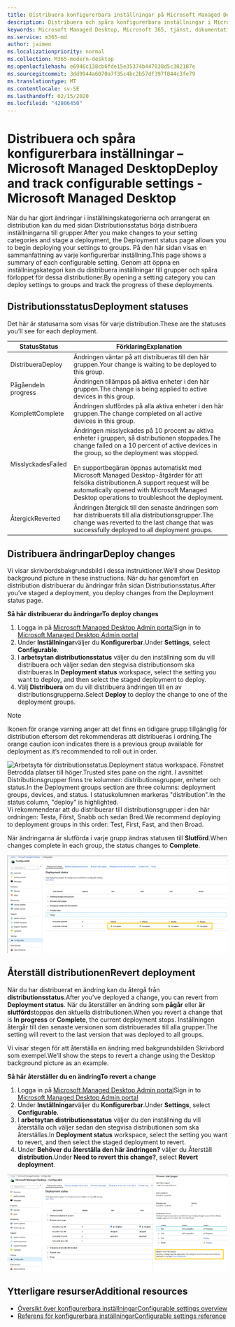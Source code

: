 ```yaml
---
title: Distribuera konfigurerbara inställningar på Microsoft Managed Desktop
description: Distribuera och spåra konfigurerbara inställningar i Microsoft Managed Desktop.
keywords: Microsoft Managed Desktop, Microsoft 365, tjänst, dokumentation, distribuera, iscensatt distribution, konfigurerbara inställningar
ms.service: m365-md
author: jaimeo
ms.localizationpriority: normal
ms.collection: M365-modern-desktop
ms.openlocfilehash: e6946c138cb6fde15e35374b447038d5c302187e
ms.sourcegitcommit: 3dd9944a6070a7f35c4bc2b57df397f844c3fe79
ms.translationtype: MT
ms.contentlocale: sv-SE
ms.lasthandoff: 02/15/2020
ms.locfileid: "42806450"
---
```

# <a name="deploy-and-track-configurable-settings---microsoft-managed-desktop"></a><span data-ttu-id="f5a5d-104">Distribuera och spåra konfigurerbara inställningar – Microsoft Managed Desktop</span><span class="sxs-lookup"><span data-stu-id="f5a5d-104">Deploy and track configurable settings - Microsoft Managed Desktop</span></span>

<span data-ttu-id="f5a5d-105">När du har gjort ändringar i inställningskategorierna och arrangerat en distribution kan du med sidan Distributionsstatus börja distribuera inställningarna till grupper.</span><span class="sxs-lookup"><span data-stu-id="f5a5d-105">After you make changes to your setting categories and stage a deployment, the Deployment status page allows you to begin deploying your settings to groups.</span></span> <span data-ttu-id="f5a5d-106">På den här sidan visas en sammanfattning av varje konfigurerbar inställning.</span><span class="sxs-lookup"><span data-stu-id="f5a5d-106">This page shows a summary of each configurable setting.</span></span> <span data-ttu-id="f5a5d-107">Genom att öppna en inställningskategori kan du distribuera inställningar till grupper och spåra förloppet för dessa distributioner.</span><span class="sxs-lookup"><span data-stu-id="f5a5d-107">By opening a setting category you can deploy settings to groups and track the progress of these deployments.</span></span>

## <a name="deployment-statuses"></a><span data-ttu-id="f5a5d-108">Distributionsstatus</span><span class="sxs-lookup"><span data-stu-id="f5a5d-108">Deployment statuses</span></span> 

<span data-ttu-id="f5a5d-109">Det här är statusarna som visas för varje distribution.</span><span class="sxs-lookup"><span data-stu-id="f5a5d-109">These are the statuses you’ll see for each deployment.</span></span>

<span data-ttu-id="f5a5d-110">Status</span><span class="sxs-lookup"><span data-stu-id="f5a5d-110">Status</span></span>  | <span data-ttu-id="f5a5d-111">Förklaring</span><span class="sxs-lookup"><span data-stu-id="f5a5d-111">Explanation</span></span> 
--- | --- 
<span data-ttu-id="f5a5d-112">Distribuera</span><span class="sxs-lookup"><span data-stu-id="f5a5d-112">Deploy</span></span> | <span data-ttu-id="f5a5d-113">Ändringen väntar på att distribueras till den här gruppen.</span><span class="sxs-lookup"><span data-stu-id="f5a5d-113">Your change is waiting to be deployed to this group.</span></span>
<span data-ttu-id="f5a5d-114">Pågående</span><span class="sxs-lookup"><span data-stu-id="f5a5d-114">In progress</span></span> | <span data-ttu-id="f5a5d-115">Ändringen tillämpas på aktiva enheter i den här gruppen.</span><span class="sxs-lookup"><span data-stu-id="f5a5d-115">The change is being applied to active devices in this group.</span></span> 
<span data-ttu-id="f5a5d-116">Komplett</span><span class="sxs-lookup"><span data-stu-id="f5a5d-116">Complete</span></span> | <span data-ttu-id="f5a5d-117">Ändringen slutfördes på alla aktiva enheter i den här gruppen.</span><span class="sxs-lookup"><span data-stu-id="f5a5d-117">The change completed on all active devices in this group.</span></span> 
<span data-ttu-id="f5a5d-118">Misslyckades</span><span class="sxs-lookup"><span data-stu-id="f5a5d-118">Failed</span></span> | <span data-ttu-id="f5a5d-119">Ändringen misslyckades på 10 procent av aktiva enheter i gruppen, så distributionen stoppades.</span><span class="sxs-lookup"><span data-stu-id="f5a5d-119">The change failed on a 10 percent of active devices in the group, so the deployment was stopped.</span></span><br><br> <span data-ttu-id="f5a5d-120">En supportbegäran öppnas automatiskt med Microsoft Managed Desktop-åtgärder för att felsöka distributionen.</span><span class="sxs-lookup"><span data-stu-id="f5a5d-120">A support request will be automatically opened with Microsoft Managed Desktop operations to troubleshoot the deployment.</span></span> 
<span data-ttu-id="f5a5d-121">Återgick</span><span class="sxs-lookup"><span data-stu-id="f5a5d-121">Reverted</span></span> | <span data-ttu-id="f5a5d-122">Ändringen återgick till den senaste ändringen som har distribuerats till alla distributionsgrupper.</span><span class="sxs-lookup"><span data-stu-id="f5a5d-122">The change was reverted to the last change that was successfully deployed to all deployment groups.</span></span>

## <a name="deploy-changes"></a><span data-ttu-id="f5a5d-123">Distribuera ändringar</span><span class="sxs-lookup"><span data-stu-id="f5a5d-123">Deploy changes</span></span>

<span data-ttu-id="f5a5d-124">Vi visar skrivbordsbakgrundsbild i dessa instruktioner.</span><span class="sxs-lookup"><span data-stu-id="f5a5d-124">We’ll show Desktop background picture in these instructions.</span></span> <span data-ttu-id="f5a5d-125">När du har genomfört en distribution distribuerar du ändringar från sidan Distributionsstatus.</span><span class="sxs-lookup"><span data-stu-id="f5a5d-125">After you’ve staged a deployment, you deploy changes from the Deployment status page.</span></span> 

<span data-ttu-id="f5a5d-126">**Så här distribuerar du ändringar**</span><span class="sxs-lookup"><span data-stu-id="f5a5d-126">**To deploy changes**</span></span>

1. <span data-ttu-id="f5a5d-127">Logga in på [Microsoft Managed Desktop Admin portal](https://aka.ms/mwaasportal)</span><span class="sxs-lookup"><span data-stu-id="f5a5d-127">Sign in to [Microsoft Managed Desktop Admin portal](https://aka.ms/mwaasportal)</span></span>
2. <span data-ttu-id="f5a5d-128">Under **Inställningar**väljer du **Konfigurerbar**.</span><span class="sxs-lookup"><span data-stu-id="f5a5d-128">Under **Settings**, select **Configurable**.</span></span>
3. <span data-ttu-id="f5a5d-129">I **arbetsytan distributionsstatus** väljer du den inställning som du vill distribuera och väljer sedan den stegvisa distributionsom ska distribueras.</span><span class="sxs-lookup"><span data-stu-id="f5a5d-129">In **Deployment status** workspace, select the setting you want to deploy, and then select the staged deployment to deploy.</span></span>
4. <span data-ttu-id="f5a5d-130">Välj **Distribuera** om du vill distribuera ändringen till en av distributionsgrupperna.</span><span class="sxs-lookup"><span data-stu-id="f5a5d-130">Select **Deploy** to deploy the change to one of the deployment groups.</span></span>

> [!NOTE] 
> <span data-ttu-id="f5a5d-131">Ikonen för orange varning anger att det finns en tidigare grupp tillgänglig för distribution eftersom det rekommenderas att distribueras i ordning.</span><span class="sxs-lookup"><span data-stu-id="f5a5d-131">The orange caution icon indicates there is a previous group available for deployment as it’s recommended to roll out in order.</span></span> 

<span data-ttu-id="f5a5d-132">![Arbetsyta för distributionsstatus.</span><span class="sxs-lookup"><span data-stu-id="f5a5d-132">![Deployment status workspace.</span></span> <span data-ttu-id="f5a5d-133">Fönstret Betrodda platser till höger.</span><span class="sxs-lookup"><span data-stu-id="f5a5d-133">Trusted sites pane on the right.</span></span> <span data-ttu-id="f5a5d-134">I avsnittet Distributionsgrupper finns tre kolumner: distributionsgrupper, enheter och status.</span><span class="sxs-lookup"><span data-stu-id="f5a5d-134">In the Deployment groups section are three columns: deployment groups, devices, and status.</span></span> <span data-ttu-id="f5a5d-135">I statuskolumnen markeras "distribution".](../../media/1deployedit.png)</span><span class="sxs-lookup"><span data-stu-id="f5a5d-135">In the status column, "deploy" is highlighted.](../../media/1deployedit.png)</span></span>
<span data-ttu-id="f5a5d-136">Vi rekommenderar att du distribuerar till distributionsgrupper i den här ordningen: Testa, Först, Snabb och sedan Bred.</span><span class="sxs-lookup"><span data-stu-id="f5a5d-136">We recommend deploying to deployment groups in this order: Test, First, Fast, and then Broad.</span></span> 

<span data-ttu-id="f5a5d-137">När ändringarna är slutförda i varje grupp ändras statusen till **Slutförd**.</span><span class="sxs-lookup"><span data-stu-id="f5a5d-137">When changes complete in each group, the status changes to **Complete**.</span></span>

![Arbetsyta för distributionsstatus med kolumner för datumuppdaterade, version, test, först, snabb och bred.](../../media/2completeedit.png)

## <a name="revert-deployment"></a><span data-ttu-id="f5a5d-140">Återställ distributionen</span><span class="sxs-lookup"><span data-stu-id="f5a5d-140">Revert deployment</span></span>

<span data-ttu-id="f5a5d-141">När du har distribuerat en ändring kan du återgå från **distributionsstatus**.</span><span class="sxs-lookup"><span data-stu-id="f5a5d-141">After you’ve deployed a change, you can revert from **Deployment status**.</span></span> <span data-ttu-id="f5a5d-142">När du återställer en ändring som **pågår** eller **är slutförd**stoppas den aktuella distributionen.</span><span class="sxs-lookup"><span data-stu-id="f5a5d-142">When you revert a change that is **In progress** or **Complete**, the current deployment stops.</span></span> <span data-ttu-id="f5a5d-143">Inställningen återgår till den senaste versionen som distribuerades till alla grupper.</span><span class="sxs-lookup"><span data-stu-id="f5a5d-143">The setting will revert to the last version that was deployed to all groups.</span></span> 

<span data-ttu-id="f5a5d-144">Vi visar stegen för att återställa en ändring med bakgrundsbilden Skrivbord som exempel.</span><span class="sxs-lookup"><span data-stu-id="f5a5d-144">We’ll show the steps to revert a change using the Desktop background picture as an example.</span></span> 

<span data-ttu-id="f5a5d-145">**Så här återställer du en ändring**</span><span class="sxs-lookup"><span data-stu-id="f5a5d-145">**To revert a change**</span></span>
1. <span data-ttu-id="f5a5d-146">Logga in på [Microsoft Managed Desktop Admin portal](https://aka.ms/mwaasportal)</span><span class="sxs-lookup"><span data-stu-id="f5a5d-146">Sign in to [Microsoft Managed Desktop Admin portal](https://aka.ms/mwaasportal)</span></span>
2. <span data-ttu-id="f5a5d-147">Under **Inställningar**väljer du **Konfigurerbar**.</span><span class="sxs-lookup"><span data-stu-id="f5a5d-147">Under **Settings**, select **Configurable**.</span></span>
3. <span data-ttu-id="f5a5d-148">I **arbetsytan distributionsstatus** väljer du den inställning du vill återställa och väljer sedan den stegvisa distributionen som ska återställas.</span><span class="sxs-lookup"><span data-stu-id="f5a5d-148">In **Deployment status** workspace, select the setting you want to revert, and then select the staged deployment to revert.</span></span>
4. <span data-ttu-id="f5a5d-149">Under **Behöver du återställa den här ändringen?** väljer du Återställ **distribution**.</span><span class="sxs-lookup"><span data-stu-id="f5a5d-149">Under **Need to revert this change?**, select **Revert deployment**.</span></span>

![Arbetsyta för distributionsstatus.](../../media/3revert.png) 

## <a name="additional-resources"></a><span data-ttu-id="f5a5d-153">Ytterligare resurser</span><span class="sxs-lookup"><span data-stu-id="f5a5d-153">Additional resources</span></span>
- [<span data-ttu-id="f5a5d-154">Översikt över konfigurerbara inställningar</span><span class="sxs-lookup"><span data-stu-id="f5a5d-154">Configurable settings overview</span></span>](config-setting-overview.md)
- [<span data-ttu-id="f5a5d-155">Referens för konfigurerbara inställningar</span><span class="sxs-lookup"><span data-stu-id="f5a5d-155">Configurable settings reference</span></span>](config-setting-ref.md) 
